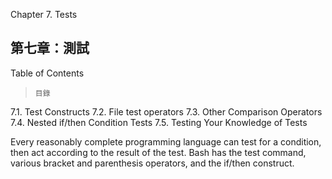 Chapter 7. Tests

第七章：測試
---

Table of Contents
>`目錄`

7.1. Test Constructs
7.2. File test operators
7.3. Other Comparison Operators
7.4. Nested if/then Condition Tests
7.5. Testing Your Knowledge of Tests

Every reasonably complete programming language can test for a condition, then act according to the result of the test. Bash has the test command, various bracket and parenthesis operators, and the if/then construct.
